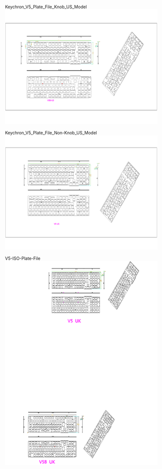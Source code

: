 <br/>Keychron_V5_Plate_File_Knob_US_Model<br/>![image](./Keychron_V5_Plate_File_Knob_US_Model.png)<br/>
<br/>Keychron_V5_Plate_File_Non-Knob_US_Model<br/>![image](./Keychron_V5_Plate_File_Non-Knob_US_Model.png)<br/>
<br/>V5-ISO-Plate-File<br/>![image](./V5-ISO-Plate-File.png)<br/>
